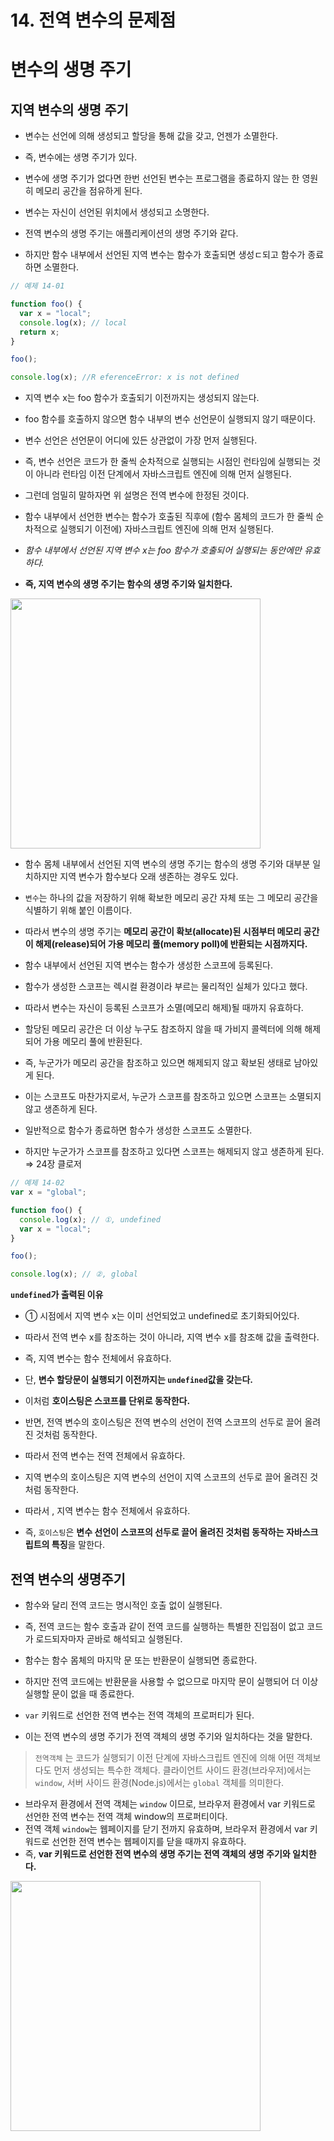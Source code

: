 # 14. 전역 변수의 문제점

# 변수의 생명 주기

## 지역 변수의 생명 주기

- 변수는 선언에 의해 생성되고 할당을 통해 값을 갖고, 언젠가 소멸한다.
- 즉, 변수에는 생명 주기가 있다.
- 변수에 생명 주기가 없다면 한번 선언된 변수는 프로그램을 종료하지 않는 한 영원히 메모리 공간을 점유하게 된다.

- 변수는 자신이 선언된 위치에서 생성되고 소명한다.
- 전역 변수의 생명 주기는 애플리케이션의 생명 주기와 같다.
- 하지만 함수 내부에서 선언된 지역 변수는 함수가 호출되면 생성ㄷ되고 함수가 종료하면 소멸한다.

```jsx
// 예제 14-01

function foo() {
  var x = "local";
  console.log(x); // local
  return x;
}

foo();

console.log(x); //R eferenceError: x is not defined
```

- 지역 변수 x는 foo 함수가 호출되기 이전까지는 생성되지 않는다.
- foo 함수를 호출하지 않으면 함수 내부의 변수 선언문이 실행되지 않기 때문이다.

- 변수 선언은 선언문이 어디에 있든 상관없이 가장 먼저 실행된다.
- 즉, 변수 선언은 코드가 한 줄씩 순차적으로 실행되는 시점인 런타임에 실행되는 것이 아니라 런타임 이전 단계에서 자바스크립트 엔진에 의해 먼저 실행된다.
- 그런데 엄밀히 말하자면 위 설명은 전역 변수에 한정된 것이다.
- 함수 내부에서 선언한 변수는 함수가 호출된 직후에 (함수 몸체의 코드가 한 줄씩 순차적으로 실행되기 이전에) 자바스크립트 엔진에 의해 먼저 실행된다.

- _함수 내부에서 선언된 지역 변수 x는 foo 함수가 호출되어 실행되는 동안에만 유효하다._
- **즉, 지역 변수의 생명 주기는 함수의 생명 주기와 일치한다.**

<img src="https://velog.velcdn.com/images/049494/post/4976210e-ffb9-40b4-9033-d5ced12c8adf/image.jpg" width="400">

- 함수 몸체 내부에서 선언된 지역 변수의 생명 주기는 함수의 생명 주기와 대부분 일치하지만 지역 변수가 함수보다 오래 생존하는 경우도 있다.

- `변수`는 하나의 값을 저장하기 위해 확보한 메모리 공간 자체 또는 그 메모리 공간을 식별하기 위해 붙인 이름이다.
- 따라서 변수의 생명 주기는 **메모리 공간이 확보(allocate)된 시점부터 메모리 공간이 해제(release)되어 가용 메모리 풀(memory poll)에 반환되는 시점까지다.**
- 함수 내부에서 선언된 지역 변수는 함수가 생성한 스코프에 등록된다.
- 함수가 생성한 스코프는 렉시컬 환경이라 부르는 물리적인 실체가 있다고 했다.
- 따라서 변수는 자신이 등록된 스코프가 소멸(메모리 해제)될 때까지 유효하다.
- 할당된 메모리 공간은 더 이상 누구도 참조하지 않을 때 가비지 콜렉터에 의해 해제되어 가용 메모리 풀에 반환된다.
- 즉, 누군가가 메모리 공간을 참조하고 있으면 해제되지 않고 확보된 생태로 남아있게 된다.
- 이는 스코프도 마찬가지로서, 누군가 스코프를 참조하고 있으면 스코프는 소멸되지 않고 생존하게 된다.
- 일반적으로 함수가 종료하면 함수가 생성한 스코프도 소멸한다.
- 하지만 누군가가 스코프를 참조하고 있다면 스코프는 해제되지 않고 생존하게 된다. ⇒ 24장 클로저

```jsx
// 예제 14-02
var x = "global";

function foo() {
  console.log(x); // ①, undefined
  var x = "local";
}

foo();

console.log(x); // ②, global
```

**`undefined`가 출력된 이유**

- ① 시점에서 지역 변수 x는 이미 선언되었고 undefined로 초기화되어있다.
- 따라서 전역 변수 x를 참조하는 것이 아니라, 지역 변수 x를 참조해 값을 출력한다.
- 즉, 지역 변수는 함수 전체에서 유효하다.
- 단, **변수 할당문이 실행되기 이전까지는 `undefined`값을 갖는다.**

- 이처럼 **호이스팅은 스코프를 단위로 동작한다.**
- 반면, 전역 변수의 호이스팅은 전역 변수의 선언이 전역 스코프의 선두로 끌어 올려진 것처럼 동작한다.
- 따라서 전역 변수는 전역 전체에서 유효하다.
- 지역 변수의 호이스팅은 지역 변수의 선언이 지역 스코프의 선두로 끌어 올려진 것처럼 동작한다.
- 따라서 , 지역 변수는 함수 전체에서 유효하다.
- 즉, `호이스팅`은 **변수 선언이 스코프의 선두로 끌어 올려진 것처럼 동작하는 자바스크립트의 특징**을 말한다.

## 전역 변수의 생명주기

- 함수와 달리 전역 코드는 명시적인 호출 없이 실행된다.
- 즉, 전역 코드는 함수 호출과 같이 전역 코드를 실행하는 특별한 진입점이 없고 코드가 로드되자마자 곧바로 해석되고 실행된다.
- 함수는 함수 몸체의 마지막 문 또는 반환문이 실행되면 종료한다.
- 하지만 전역 코드에는 반환문을 사용할 수 없으므로 마지막 문이 실행되어 더 이상 실행할 문이 없을 때 종료한다.

- `var` 키워드로 선언한 전역 변수는 전역 객체의 프로퍼티가 된다.
- 이는 전역 변수의 생명 주기가 전역 객체의 생명 주기와 일치하다는 것을 말한다.

> `전역객체` 는 코드가 실행되기 이전 단계에 자바스크립트 엔진에 의해 어떤 객체보다도 먼저 생성되는 특수한 객체다. 클라이언트 사이드 환경(브라우저)에서는 `window`, 서버 사이드 환경(Node.js)에서는 `global` 객체를 의미한다.

- 브라우저 환경에서 전역 객체는 `window` 이므로, 브라우저 환경에서 var 키워드로 선언한 전역 변수는 전역 객체 window의 프로퍼티이다.
- 전역 객체 `window`는 웹페이지를 닫기 전까지 유효하며, 브라우저 환경에서 var 키워드로 선언한 전역 변수는 웹페이지를 닫을 때까지 유효하다.
- 즉, **var 키워드로 선언한 전역 변수의 생명 주기는 전역 객체의 생명 주기와 일치한다.**

<img src="https://velog.velcdn.com/images/kozel/post/174cf156-024b-4b68-b89e-4ec7393c8cbc/image.jpeg" width="400">
